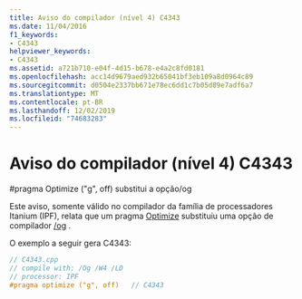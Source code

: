```yaml
---
title: Aviso do compilador (nível 4) C4343
ms.date: 11/04/2016
f1_keywords:
- C4343
helpviewer_keywords:
- C4343
ms.assetid: a721b710-e04f-4d15-b678-e4a2c8fd0181
ms.openlocfilehash: acc14d9679aed932b65041bf3eb109a8d0964c89
ms.sourcegitcommit: d0504e2337bb671e78ec6dd1c7b05d89e7adf6a7
ms.translationtype: MT
ms.contentlocale: pt-BR
ms.lasthandoff: 12/02/2019
ms.locfileid: "74683283"
---
```

# <a name="compiler-warning-level-4-c4343"></a>Aviso do compilador (nível 4) C4343

\#pragma Optimize ("g", off) substitui a opção/og

Este aviso, somente válido no compilador da família de processadores Itanium (IPF), relata que um pragma [Optimize](../../preprocessor/optimize.md) substituiu uma opção de compilador [/og](../../build/reference/og-global-optimizations.md) .

O exemplo a seguir gera C4343:

```cpp
// C4343.cpp
// compile with: /Og /W4 /LD
// processor: IPF
#pragma optimize ("g", off)   // C4343
```